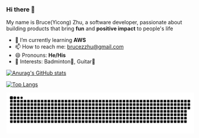 ### Hi there 👋

My name is Bruce(Yicong) Zhu, a software developer, passionate about building products that bring **fun** and **positive impact** to people's life

- 🌱 I’m currently learning **AWS**
- 📫 How to reach me: brucezzhu@gmail.com
- 😄 Pronouns: **He/His**
- 👀 Interests: Badminton🏸, Guitar🎸


[![Anurag's GitHub stats](https://github-readme-stats-git-masterrstaa-rickstaa.vercel.app/api?username=Bruce-zzhu&count_private=true&theme=react&show_icons=true&hide=issues,stars)](https://github.com/anuraghazra/github-readme-stats)

[![Top Langs](https://github-readme-stats-git-masterrstaa-rickstaa.vercel.app/api/top-langs/?username=Bruce-zzhu&langs_count=8&layout=compact&theme=react)](https://github.com/anuraghazra/github-readme-stats)


![grid-snake](./assets/github-contribution-grid-snake.svg)



<!--
**Bruce-zzhu/Bruce-zzhu** is a ✨ _special_ ✨ repository because its `README.md` (this file) appears on your GitHub profile.

Here are some ideas to get you started:

- 🔭 I’m currently working on ...
- 🌱 I’m currently learning ...
- 👯 I’m looking to collaborate on ...
- 🤔 I’m looking for help with ...
- 💬 Ask me about ...
- 📫 How to reach me: ...
- 😄 Pronouns: ...
- ⚡ Fun fact: ...
-->
